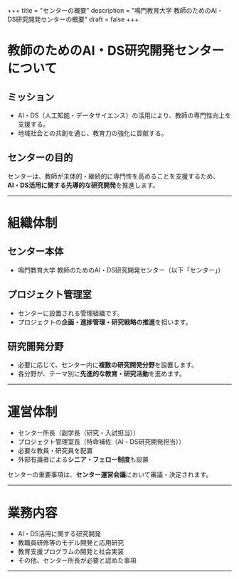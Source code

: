 +++
title = "センターの概要"
description = "鳴門教育大学 教師のためのAI・DS研究開発センターの概要"
draft = false
+++

# 教師のためのAI・DS研究開発センターについて

## ミッション
- AI・DS（人工知能・データサイエンス）の活用により、教師の専門性向上を支援する。
- 地域社会との共創を通じ、教育力の強化に貢献する。

## センターの目的
センターは、教師が主体的・継続的に専門性を高めることを支援するため、  
**AI・DS活用に関する先導的な研究開発**を推進します。

---

# 組織体制

## センター本体
- 鳴門教育大学 教師のためのAI・DS研究開発センター（以下「センター」）

## プロジェクト管理室
- センターに設置される管理組織です。
- プロジェクトの**企画・進捗管理・研究戦略の推進**を担います。

## 研究開発分野
- 必要に応じて、センター内に**複数の研究開発分野**を設置します。
- 各分野が、テーマ別に**先進的な教育・研究活動**を進めます。

---

# 運営体制
- センター所長（副学長（研究・入試担当））
- プロジェクト管理室長（特命補佐（AI・DS研究開発担当））
- 必要な教員・研究員を配置
- 外部有識者による**シニア・フェロー制度**も設置

センターの重要事項は、**センター運営会議**において審議・決定されます。

---

# 業務内容
- AI・DS活用に関する研究開発
- 教職員研修等のモデル開発と応用研究
- 教育支援プログラムの開発と社会実装
- その他、センター所長が必要と認めた事項

---
